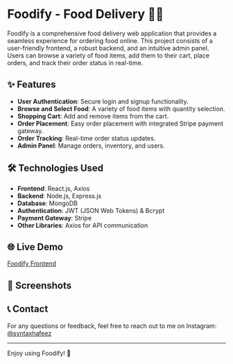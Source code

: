 # Foodify - Food Delivery 🍔🍕

Foodify is a comprehensive food delivery web application that provides a seamless experience for ordering food online. This project consists of a user-friendly frontend, a robust backend, and an intuitive admin panel. Users can browse a variety of food items, add them to their cart, place orders, and track their order status in real-time.

## ✨ Features

- **User Authentication**: Secure login and signup functionality.
- **Browse and Select Food**: A variety of food items with quantity selection.
- **Shopping Cart**: Add and remove items from the cart.
- **Order Placement**: Easy order placement with integrated Stripe payment gateway.
- **Order Tracking**: Real-time order status updates.
- **Admin Panel**: Manage orders, inventory, and users.

## 🛠️ Technologies Used

- **Frontend**: React.js, Axios
- **Backend**: Node.js, Express.js
- **Database**: MongoDB
- **Authentication**: JWT (JSON Web Tokens) & Bcrypt
- **Payment Gateway**: Stripe
- **Other Libraries**: Axios for API communication

## 🌐 Live Demo

[Foodify Frontend](https://foodify-frontend-iasi.onrender.com)

## 📸 Screenshots



## 📞 Contact

For any questions or feedback, feel free to reach out to me on Instagram: [@syntaxhafeez](https://instagram.com/syntaxhafeez)

---

Enjoy using Foodify! 🚀
